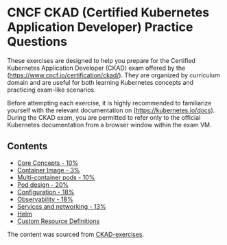 # CNCF CKAD (Certified Kubernetes Application Developer) Practice Questions

These exercises are designed to help you prepare for the Certified Kubernetes Application Developer (CKAD) exam offered by the (https://www.cncf.io/certification/ckad/). They are organized by curriculum domain and are useful for both learning Kubernetes concepts and practicing exam-like scenarios.

Before attempting each exercise, it is highly recommended to familiarize yourself with the relevant documentation on (https://kubernetes.io/docs). During the CKAD exam, you are permitted to refer only to the official Kubernetes documentation from a browser window within the exam VM.

## Contents

- [Core Concepts - 10%](1.core_concepts.md)
- [Container Image - 3%](9.podman.md)
- [Multi-container pods - 10%](2.multi_container_pods.md)
- [Pod design - 20%](3.pod_design.md)
- [Configuration - 18%](4.configuration.md)
- [Observability - 18%](5.observability.md)
- [Services and networking - 13%](6.services.md)
- [Helm](7.helm.md)
- [Custom Resource Definitions](8.crd.md)

The content was sourced from [CKAD-exercises](https://github.com/dgkanatsios/CKAD-exercises).
